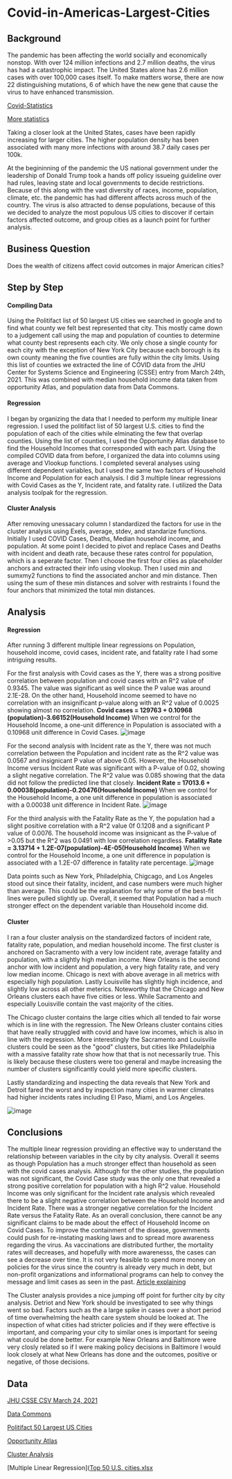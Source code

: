 # Covid-in-Americas-Largest-Cities
## Background
The pandemic has been affecting the world socially and economically nonstop. With over 124 million infections and 2.7 million deaths, the virus has had a catastrophic impact. The United States alone has 2.6 million cases with over 100,000 cases itself. To make matters worse, there are now 22 distinguishing mutations, 6 of which have the new gene that cause the virus to have enhanced transmission.

[Covid-Statistics](https://www.medicalnewstoday.com/articles/live-updates-coronavirus-covid-19#1)

[More statistics](https://www.nature.com/articles/d41586-020-00502-w)

Taking a closer look at the United States,  cases have been rapidly increasing for larger cities. The higher population density has been associated with many more infections with around 38.7 daily cases per 100k.

At the begininning of the pandemic the US national government under the leadership of Donald Trump took a hands off policy issueing guideline over had rules, leaving state and local governments to decide restrictions. Because of this along with the vast diversity of races, income, population, climate, etc. the pandemic has had different affects across much of the country. The virus is also attracted to dense populations, because of this we decided to analyze the most populous US cities to discover if certain factors affected outcome, and group cities as a launch point for further analysis.

## Business Question
Does the wealth of citizens affect covid outcomes in major American cities?
## Step by Step
#### Compiling Data
Using the Politifact list of 50 largest US cities we searched in google and to find what county we felt best represented that city. This mostly came down to a judgement call using the map and population of counties to determine what county best represents each city. We only chose a single county for each city with the exception of New York City because each borough is its own county meaning the five counties are fully within the city limits.
Using this list of counties we extracted the line of COVID data from the JHU Center for Systems Science and Engineering (CSSE) entry from March 24th, 2021. This was combined with median household income data taken from opportunity Atlas, and population data from Data Commons.
#### Regression
I began by organizing the data that I needed to perform my multiple linear regression. I used the politifact list of 50 largest U.S. cities to find the population of each of the cities while elminating the few that overlap counties. Using the list of counties, I used the Opportunity Atlas database to find the Household Incomes that corresponded with each part. Using the compiled COVID data from before, I organized the data into columns using average and Vlookup functions. I completed several analyses using different dependent variables, but I used the same two factors of Household Income and Population for each analysis. I did 3 multiple linear regressions with Covid Cases as the Y, Incident rate, and fatality rate. I utilized the Data analysis toolpak for the regression.
#### Cluster Analysis
After removing unessacary column I standardized the factors for use in the cluster analysis using Exels, average, stdev, and standarize functions. Initially I used COVID Cases, Deaths, Median household income, and population. At some point I decided to pivot and replace Cases and Deaths with incident and death rate, because these rates control for population, which is a seperate factor. Then I choose the first four cities as placeholder anchors and extracted their info using vlookup. Then I used min and sumxmy2 functions to find the associated anchor and min distance. Then using the sum of these min distances and solver with restraints I found the four anchors that minimized the total min distances. 
## Analysis
#### Regression
After running 3 different multiple linear regressions on Population, household income, covid cases, incident rate, and fatality rate I had some intriguing results. 

For the first analysis with Covid cases as the Y, there was a strong positive correlation between population and covid cases with an R^2 value of 0.9345. The value was significant as well since the P value was around 2.1E-28. On the other hand, Household income seemed to have no correlation with an insignificant p-value along with an R^2 value of 0.0025 showing almost no correlation. 
**Covid cases = 129763 + 0.10968 (population)-3.66152(Household Income)** 
When we control for the Household Income, a one-unit difference in Population is associated with a 0.10968 unit difference in Covid Cases.
![image](https://user-images.githubusercontent.com/78445017/112768723-62a50300-8feb-11eb-8220-c3dadc6cfc09.png)


For the second analysis with Incident rate as the Y, there was not much correlation between the Population and incident rate as the R^2 value was 0.0567 and insignicant P value of above 0.05. However, the Household Income versus Incident Rate was significant with a P-value of 0.02, showing a slight negative correlation. The R^2 value was 0.085 showing that the data did not follow the prediicted line that closely. 
**Incident Rate = 17013.6 + 0.00038(population)-0.20476(Household Income)**
When we control for the Household Income, a one unit difference in population is associated with a 0.00038 unit difference in Incident Rate. 
![image](https://user-images.githubusercontent.com/78445017/112768708-499c5200-8feb-11eb-857d-dc5bb48b2b48.png)


For the third analysis with the Fatality Rate as the Y, the population had a slight positive correlation with a R^2 value 0f 0.1208 and a significant P value of 0.0076. The household income was insignicant as the P-value of >0.05 but the R^2 was 0.0491 with low correlation regardless.
**Fatality Rate = 3.13714 + 1.2E-07(population)-4E-05(Household Income)**
When we control for the Household Income, a one unit difference in population is associated with a 1.2E-07 difference in fatality rate percentage. 
![image](https://user-images.githubusercontent.com/78445017/112768697-3a1d0900-8feb-11eb-997e-747bc00cb9a4.png)

Data points such as New York, Philadelphia, Chigcago, and Los Angeles stood out since their fatality, incident, and case numbers were much higher than average. This could be the explanation for why some of the best-fit lines were pulled slightly up. Overall, it seemed that Population had a much stronger effect on the dependent variable than Household income did. 
#### Cluster
I ran a four cluster analysis on the standardized factors of incident rate, fatality rate, population, and median household income. The first cluster is anchored on Sacramento with a very low incident rate, average fatality and population, with a slightly high median income. New Orleans is the second anchor with low incident and population, a very high fatality rate, and very low median income. Chicago is next with above average in all metrics with especially high population. Lastly Louisville has slightly high incidence, and slightly low across all other meterics. Noteworthy that the Chicago and New Orleans clusters each have five cities or less. While Sacramento and especially Louisville contain the vast majority of the cities. 

The Chicago cluster contains the large cities which all tended to fair worse which is in line with the regression. The New Orleans cluster contains cities that have really struggled with covid and have low incomes, which is also in line with the regression.
More interestingly the Sacramento and Louisville clusters could be seen as the "good" clusters, but cities like Philadelphia with a massive fatality rate show how that that is not necessarily true. This is likely because these clusters were too general and maybe increasing the number of clusters significantly could yield more specific clusters.

Lastly standardizing and inspecting the data reveals that New York and Detroit fared the worst and by inspection many cities in warmer climates had higher incidents rates including El Paso, Miami, and Los Angeles. 

![image](https://user-images.githubusercontent.com/78045592/112733033-f1465100-8f13-11eb-9575-e576cf7f59f2.png)

## Conclusions
The multiple linear regression providing an effective way to understand the relationship between variables in the city by city analysis. Overall it seems as though Population has a much stronger effect than household as seen with the covid cases analysis. Although for the other studies, the population was not significant, the Covid Case study was the only one that revealed a strong positive correlation for population with a high R^2 value. Household Income was only significant for the Incident rate analysis which revealed there to be a slight negative correlation between the Household Income and Incident Rate. There was a stronger negative correlation for the Incident Rate versus the Fatality Rate. As an overall conclusion, there cannot be any significant claims to be made about the effect of Household Income on Covid Cases. To improve the containment of the disease, governments could push for re-instating masking laws and to spread more awareness regarding the virus. As vaccinations are distributed further, the mortality rates will decreases, and hopefully with more awarenesss, the cases can see a decrease over time. It is not very feasible to spend more money on policies for the virus since the country is already very much in debt, but non-profit organizations and informational programs can help to convey the message and limit cases as seen in the past. [Article explaining](https://www.brookings.edu/blog/up-front/2020/03/25/where-is-the-u-s-government-getting-all-the-money-its-spending-in-the-coronavirus-crisis/)

The Cluster analysis provides a nice jumping off point for further city by city analysis. Detriot and New York should be investigated to see why things went so bad. Factors such as the a large spike in cases over a short period of time overwhelming the health care system should be looked at. The inspection of what cities had stricter policies and if they were effective is important, and comparing your city to similar ones is important for seeing what could be done better. For example New Orleans and Baltimore were very closly related so if I were making policy decisions in Baltimore I would look closely at what New Orleans has done and the outcomes, positive or negative, of those decisions. 

## Data
[JHU CSSE CSV March 24, 2021](https://github.com/CSSEGISandData/COVID-19/blob/master/csse_covid_19_data/csse_covid_19_daily_reports_us/03-24-2021.csv)

[Data Commons](https://datacommons.org/place/geoId/06037)

[Politifact 50 Largest US Cities](https://www.politifact.com/largestcities/)

[Opportunity Atlas](https://www.opportunityatlas.org/)

[Cluster Analysis](https://github.com/cmclane1/Covid-in-Americas-Largest-Cities/blob/main/Covid_Cities_Cluster.xlsx)

[Multiple Linear Regression]([Top 50 U.S. cities.xlsx](https://github.com/cmclane1/Covid-in-Americas-Largest-Cities/files/6218149/Top.50.U.S.cities.xlsx)
